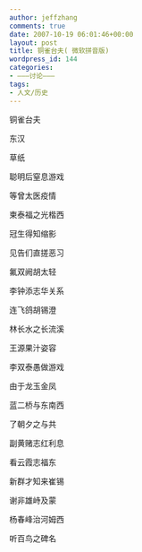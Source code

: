 ```yaml
---
author: jeffzhang
comments: true
date: 2007-10-19 06:01:46+00:00
layout: post
title: 铜雀台夫( 微软拼音版)
wordpress_id: 144
categories:
- ———讨论———
tags:
- 人文/历史
---
```


铜雀台夫

东汉

草纸

聪明后窒息游戏

等曾太医疫情

柬泰福之光楷西

冠生得知缩影

见告们直搓恶习

氟双阙胡太轻

李钟添志华关系

连飞鸽胡锡澄

林长水之长流溪

王源果汁姿容

李双泰愚做游戏

由于龙玉金凤

蓝二桥与东南西

了朝夕之与共

副黄赌志红利息

看云霞志福东

新群才知来崔锡

谢非雄峙及蒙

杨春峰治河姆西

听百鸟之碑名
